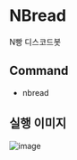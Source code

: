 # NBread
N빵 디스코드봇

## Command
- nbread

## 실행 이미지
![image](https://github.com/found-cake/NBread/assets/90592152/7ac3dfc6-d29e-426f-a251-f562c575e8e8)

